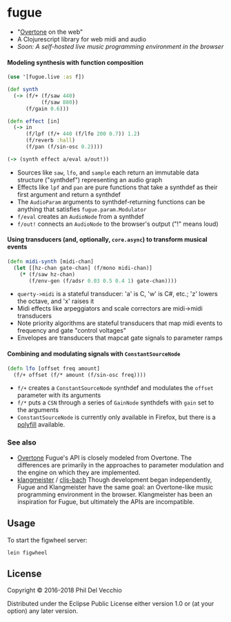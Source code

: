 # fugue

- "[Overtone](https://github.com/overtone/overtone) on the web"
- A Clojurescript library for web midi and audio
- *Soon: A self-hosted live music programming environment in the browser*

#### Modeling synthesis with function composition
```clojure
(use '[fugue.live :as f])

(def synth
  (-> (f/+ (f/saw 440)
           (f/saw 880))
      (f/gain 0.6)))

(defn effect [in]
  (-> in
      (f/lpf (f/+ 440 (f/lfo 200 0.7)) 1.2)
      (f/reverb :hall)
      (f/pan (f/sin-osc 0.2))))

(-> (synth effect a/eval a/out!))
```
- Sources like `saw`, `lfo`, and `sample` each return an immutable data structure ("synthdef") representing an audio graph
- Effects like `lpf` and `pan` are pure functions that take a synthdef as their first argument and return a synthdef
- The `AudioParam` arguments to synthdef-returning functions can be anything that satisfies `fugue.param.Modulator`
- `f/eval` creates an `AudioNode` from a synthdef
- `f/out!` connects an `AudioNode` to the browser's output ("!" means loud)

#### Using transducers (and, optionally, `core.async`) to transform musical events
```clojure
(defn midi-synth [midi-chan]
  (let [[hz-chan gate-chan] (f/mono midi-chan)]
    (* (f/saw hz-chan) 
       (f/env-gen (f/adsr 0.03 0.5 0.4 1) gate-chan))))
```
- `querty->midi` is a stateful transducer: 'a' is C, 'w' is C#, etc.; 'z' lowers the octave, and 'x' raises it
- Midi effects like arpeggiators and scale correctors are midi->midi transducers
- Note priority algorithms are stateful transducers that map midi events to frequency and gate "control voltages"
- Envelopes are transducers that mapcat gate signals to parameter ramps

#### Combining and modulating signals with `ConstantSourceNode`
```clojure
(defn lfo [offset freq amount]
  (f/+ offset (f/* amount (f/sin-osc freq))))
```
- `f/+` creates a `ConstantSourceNode` synthdef and modulates the `offset` parameter with its arguments
- `f/*` puts a `CSN` through a series of `GainNode` synthdefs with `gain` set to the arguments
- `ConstantSourceNode` is currently only available in Firefox, but there is a [polyfill](https://github.com/mohayonao/constant-source-node) available.

### See also

- [Overtone](https://github.com/overtone/overtone)
Fugue's API is closely modeled from Overtone. The differences are primarily in the approaches to parameter modulation and the engine on which they are implemented.
- [klangmeister](https://github.com/ctford/klangmeister) / [cljs-bach](https://github.com/ctford/cljs-bach)
Though development began independently, Fugue and Klangmeister have the same goal: an Overtone-like music programming environment in the browser. Klangmeister has been an inspiration for Fugue, but ultimately the APIs are incompatible.

## Usage

To start the figwheel server:
```
lein figwheel
```

## License

Copyright © 2016-2018 Phil Del Vecchio

Distributed under the Eclipse Public License either version 1.0 or (at
your option) any later version.
